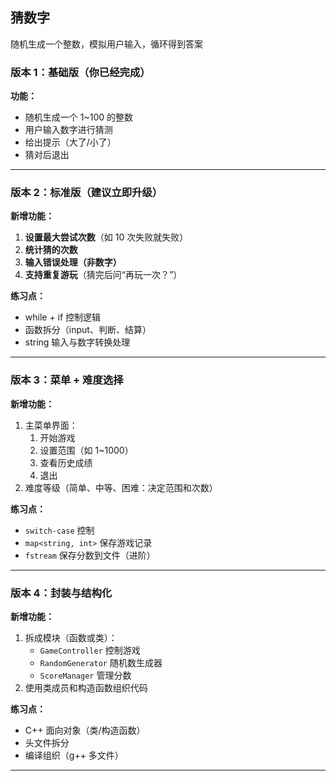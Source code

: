 ## 猜数字

随机生成一个整数，模拟用户输入，循环得到答案

### 版本 1：基础版（你已经完成）

**功能：**

* 随机生成一个 1~100 的整数
* 用户输入数字进行猜测
* 给出提示（大了/小了）
* 猜对后退出

---

### 版本 2：标准版（建议立即升级）

**新增功能：**

1. **设置最大尝试次数**（如 10 次失败就失败）
2. **统计猜的次数**
3. **输入错误处理（非数字）**
4. **支持重复游玩**（猜完后问“再玩一次？”）

**练习点：**

* while + if 控制逻辑
* 函数拆分（input、判断、结算）
* string 输入与数字转换处理

---

### 版本 3：菜单 + 难度选择

**新增功能：**

1. 主菜单界面：
   1. 开始游戏
   2. 设置范围（如 1\~1000）
   3. 查看历史成绩
   4. 退出
2. 难度等级（简单、中等、困难：决定范围和次数）

**练习点：**
* `switch-case` 控制
* `map<string, int>` 保存游戏记录
* `fstream` 保存分数到文件（进阶）

---

### 版本 4：封装与结构化

**新增功能：**

1. 拆成模块（函数或类）：
   * `GameController` 控制游戏
   * `RandomGenerator` 随机数生成器
   * `ScoreManager` 管理分数
2. 使用类成员和构造函数组织代码

**练习点：**

* C++ 面向对象（类/构造函数）
* 头文件拆分
* 编译组织（g++ 多文件）

---